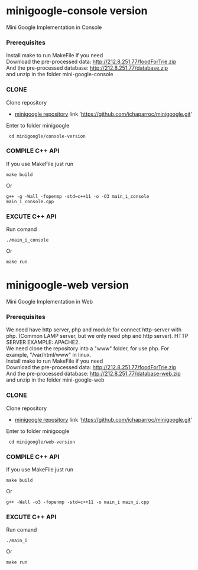 # minigoogle-console version
Mini Google Implementation in Console

### Prerequisites

Install make to run MakeFile if you need<br />
Download the pre-processed data: http://212.8.251.77/foodForTrie.zip<br />
And the pre-processed database: http://212.8.251.77/database.zip<br />
and unzip in the folder mini-google-console

### CLONE
Clone repository
* [minigoogle repository](https://github.com/ichaparroc/minigoogle.git) link 'https://github.com/ichaparroc/minigoogle.git'

Enter to folder minigoogle
```
 cd minigoogle/console-version
```

### COMPILE C++ API
If you use MakeFile just run
```
make build
```
Or
```
g++ -g -Wall -fopenmp -std=c++11 -o -O3 main_i_console main_i_console.cpp 
```

### EXCUTE C++ API
Run comand
```
./main_i_console
```
Or
```
make run
```

# minigoogle-web version
Mini Google Implementation in Web

### Prerequisites

We need have http server, php and module for connect http-server with php. (Common LAMP server, but we only need php and http server). HTTP SERVER EXAMPLE: APACHE2.<br />
We need clone the repository into a "www" folder, for use php. For example, "/var/html/www" in linux.<br />
Install make to run MakeFile if you need<br />
Download the pre-processed data: http://212.8.251.77/foodForTrie.zip<br />
And the pre-processed database: http://212.8.251.77/database-web.zip<br />
and unzip in the folder mini-google-web

### CLONE
Clone repository
* [minigoogle repository](https://github.com/ichaparroc/minigoogle.git) link 'https://github.com/ichaparroc/minigoogle.git'

Enter to folder minigoogle
```
 cd minigoogle/web-version
```

### COMPILE C++ API
If you use MakeFile just run
```
make build
```
Or
```
g++ -Wall -o3 -fopenmp -std=c++11 -o main_i main_i.cpp

```

### EXCUTE C++ API
Run comand
```
./main_i
```
Or
```
make run
```
